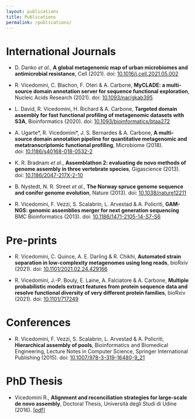 ```yaml
---
layout: publications
title: Publications
permalink: /publications/
---
```


# International Journals

- D. Danko *et al.*,
**A global metagenomic map of urban microbiomes and antimicrobial resistance**,
Cell (2021). doi:&nbsp;[10.1016/j.cell.2021.05.002](https://doi.org/10.1016/j.cell.2021.05.002)

- R. Vicedomini, C. Blachon, F. Oteri &amp; A. Carbone,
**MyCLADE: a multi-source domain annotation server for sequence functional exploration**,
Nucleic Acids Research (2021). doi:&nbsp;[10.1093/nar/gkab395](https://doi.org/10.1093/nar/gkab395)

- L. David, R. Vicedomini, H. Richard &amp; A. Carbone,
**Targeted domain assembly for fast functional profiling of metagenomic datasets with S3A**,
Bioinformatics (2020). doi:&nbsp;[10.1093/bioinformatics/btaa272](https://doi.org/10.1093/bioinformatics/btaa272)

- A. Ugarte\*, R. Vicedomini\*, J. S. Bernardes &amp; A. Carbone,
**A multi-source domain annotation pipeline for quantitative metagenomic and metatranscriptomic functional profiling**,
Microbiome (2018). doi:&nbsp;[10.1186/s40168-018-0532-2](https://doi.org/10.1186/s40168-018-0532-2)

- K. R. Bradnam *et al.*,
**Assemblathon 2: evaluating de novo methods of genome assembly in three vertebrate species**,
Gigascience (2013). doi:&nbsp;[10.1186/2047-217X-2-10](https://doi.org/10.1186/2047-217X-2-10)

- B. Nystedt, N. R. Street *et al.*,
**The Norway spruce genome sequence and conifer genome evolution**,
Nature (2013). doi:&nbsp;[10.1038/nature12211](https://doi.org/10.1038/nature12211)

- R. Vicedomini, F. Vezzi, S. Scalabrin, L. Arvestad &amp; A. Policriti,
**GAM-NGS: genomic assemblies merger for next generation sequencing**
BMC Bioinformatics (2013). doi:&nbsp;[10.1186/1471-2105-14-S7-S6](https://doi.org/10.1186/1471-2105-14-S7-S6)


# Pre-prints

- R. Vicedomini, C. Quince, A. E. Darling &amp; R. Chikhi,
**Automated strain separation in low-complexity metagenomes using long reads**,
bioRxiv (2021). doi:&nbsp;[10.1101/2021.02.24.429166](https://doi.org/10.1101/2021.02.24.429166)

- R. Vicedomini, J.-P. Bouly, E. Laine, A. Falciatore &amp; A. Carbone,
**Multiple probabilistic models extract features from protein sequence data and resolve functional diversity of very different protein families**,
bioRxiv (2021). doi:&nbsp;[10.1101/717249](https://doi.org/10.1101/717249)


# Conferences

- R. Vicedomini, F. Vezzi, S. Scalabrin, L. Arvestad &amp; A. Policriti,
**Hierarchical assembly of pools**,
Bioinformatics and Biomedical Engineering, Lecture Notes in Computer Science, Springer International Publishing (2015). doi:&nbsp;[10.1007/978-3-319-16480-9_21](https://doi.org/10.1007/978-3-319-16480-9_21)


# PhD Thesis

- Vicedomini R.,
**Alignment and reconciliation strategies for large-scale de novo assembly**,
Doctoral Thesis, Università degli Studi di Udine (2016). [[pdf](https://air.uniud.it/bitstream/11390/1132931/1/10990_684_thesis_final_pdfa.pdf)]
